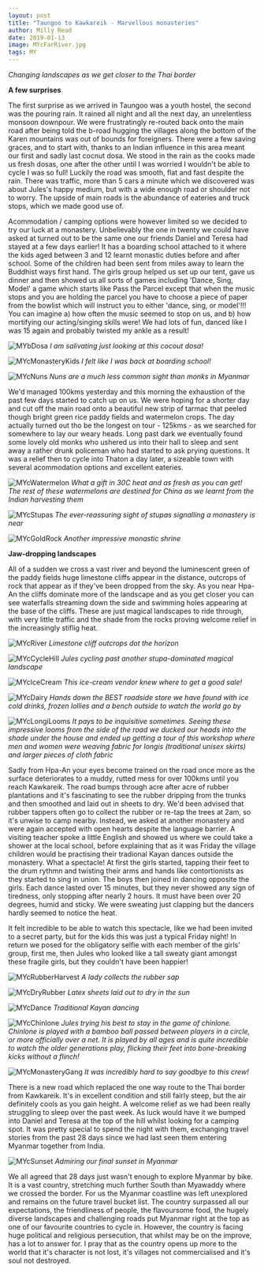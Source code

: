 ```yaml
---
layout: post
title: "Taungoo to Kawkareik - Marvellous monasteries"
author: Milly Read
date: 2019-01-13
image: MYcFarRiver.jpg
tags: MY
---
```


*Changing landscapes as we get closer to the Thai border*

**A few surprises**

The first surprise as we arrived in Taungoo was a youth hostel, the second was the pouring rain. It rained all night and all the next day, an unrelentless monsoon downpour. We were frustratingly re-routed back onto the main road after being told the b-road hugging the villages along the bottom of the Karen mountains was out of bounds for foreigners. There were a few saving graces, and to start with, thanks to an Indian influence in this area meant our first and sadly last cocnut dosa. We stood in the rain as the cooks made us fresh dosas, one after the other until I was worried I wouldn't be able to cycle I was so full! Luckily the road was smooth, flat and fast despite the rain. There was traffic, more than 5 cars a minute which we discovered was about Jules's happy medium, but with a wide enough road or shoulder not to worry. The upside of main roads is the abundance of eateries and truck stops, which we made good use of.  

Acommodation / camping options were however limited so we decided to try our luck at a monastery. Unbelievably the one in twenty we could have asked at turned out to be the same one our friends Daniel and Teresa had stayed at a few days earlier! It has a boarding school attached to it where the kids aged between 3 and 12 learnt monastic duties before and after school. Some of the children had been sent from miles away to learn the Buddhist ways first hand. The girls group helped us set up our tent, gave us dinner and then showed us all sorts of games including 'Dance, Sing, Model' a game which starts like Pass the Parcel except that when the music stops and you are holding the parcel you have to choose a piece of paper from the bowlist which will instruct you to either 'dance, sing, or model'!!! You can imagine a) how often the music seemed to stop on us, and b) how mortifying our acting/singing skills were! We had lots of fun, danced like I was 15 again and probably twisted my ankle as a result!

![MYbDosa](assets/img/MYbDosa.jpg) *I am salivating just looking at this cocout dosa!*

![MYcMonasteryKids](assets/img/MYcMonasteryKids.jpg) *I felt like I was back at boarding school!*

![MYcNuns](assets/img/MYcNuns.jpg) *Nuns are a much less common sight than monks in Myanmar*

We'd managed 100kms yesterday and this morning the exhaustion of the past few days started to catch up on us. We were hoping for a shorter day and cut off the main road onto a beautiful new strip of tarmac that peeled though bright green rice paddy fields and watermelon crops. The day actually turned out tho be the longest on tour - 125kms - as we searched for somewhere to lay our weary heads. Long past dark we eventually found some lovely old monks who ushered us into their hall to sleep and sent away a rather drunk policeman who had started to ask prying questions. It was a relief then to cycle into Thaton a day later, a sizeable town with several acommodation options and excellent eateries. 

![MYcWatermelon](assets/img/MYcWatermelon.jpg) *What a gift in 30C heat and as fresh as you can get! The rest of these watermelons are destined for China as we learnt from the Indian harvesting them*

![MYcStupas](assets/img/MYcStupas.jpg) *The ever-reassuring sight of stupas signalling a monastery is near* 

![MYcGoldRock](assets/img/MYcGoldRock.jpg) *Another impressive monastic shrine*


**Jaw-dropping landscapes**  

All of a sudden we cross a vast river and beyond the luminescent green of the paddy fields huge limestone cliffs appear in the distance, outcrops of rock that appear as if they've been dropped from the sky. As you near Hpa-An the cliffs dominate more of the landscape and as you get closer you can see waterfalls streaming down the side and swimming holes appearing at the base of the cliffs. These are just magical landscapes to ride through, with very little traffic and the shade from the rocks proving welcome relief in the increasingly stiflig heat. 

![MYcRiver](assets/img/MYcRiver.JPG) *Limestone cliff outcrops dot the horizon*  

![MYcCycleHill](assets/img/MYcCycleHill.jpg) *Jules cycling past another stupa-dominated magical landscape*

![MYcIceCream](assets/img/MYcIceCream.jpg) *This ice-cream vendor knew where to get a good sale!*

![MYcDairy](assets/img/MYcDairy.jpg) *Hands down the BEST roadside store we have found with ice cold drinks, frozen lollies and a bench outside to watch the world go by* 

![MYcLongiLooms](assets/img/MYcLongiLooms.jpg) *It pays to be inquisitive sometimes. Seeing these impressive looms from the side of the road we ducked our heads into the shade under the house and ended up getting a tour of this workshop where men and women were weaving fabric for longis (traditional unisex skirts) and larger pieces of cloth fabric*

Sadly from Hpa-An your eyes become trained on the road once more as the surface deteriorates to a muddy, rutted mess for over 100kms until you reach Kawkareik. The road bumps through acre after acre of rubber plantations and it's fascinating to see the rubber dripping from the trunks and then smoothed and laid out in sheets to dry. We'd been advised that rubber tappers often go to collect the rubber or re-tap the trees at 2am, so it's unwise to camp nearby. Instead, we asked at another monastery and were again accepted with open hearts despite the language barrier. A visiting teacher spoke a little English and showed us where we could take a shower at the local school, before explaining that as it was Friday the village children would be practising their tradional Kayan dances outside the monastery. What a spectacle! At first the girls started, tapping their feet to the drum rythmn and twisting their arms and hands like contortionists as they started to sing in union. The boys then joined in dancing opposite the girls. Each dance lasted over 15 minutes, but they never showed any sign of tiredness, only stopping after nearly 2 hours. It must have been over 20 degrees, humid and sticky. We were sweating just clapping but the dancers hardly seemed to notice the heat. 

It felt incredible to be able to watch this spectacle, like we had been invited to a secret party, but for the kids this was just a typical Friday night! In return we posed for the obligatory selfie with each member of the girls' group, first me, then Jules who looked like a tall sweaty giant amongst these fragile girls, but they couldn't have been happier! 

![MYcRubberHarvest](assets/img/MYcRubberHarvest.JPG) *A lady collects the rubber sap*

![MYcDryRubber](assets/img/MYcDryRubber.jpg) *Latex sheets laid out to dry in the sun*

![MYcDance](assets/img/MYcDance.jpg) *Traditional Kayan dancing*

![MYcChinlone](assets/img/MYcChinlone.jpg) *Jules trying his best to stay in the game of chinlone. Chinlone is played with a bamboo ball passed between players in a circle, or more officially over a net. It is played by all ages and is quite incredible to watch the older generations play, flicking their feet into bone-breaking kicks without a flinch!*

![MYcMonasteryGang](assets/img/MYcMonasteryGang.jpg) *It was incredibly hard to say goodbye to this crew!*

There is a new road which replaced the one way route to the Thai border from Kawkareik. It's in excellent condition and still fairly steep, but the air definitely cools as you gain height. A welcome relief as we had been really struggling to sleep over the past week. As luck would have it we bumped into Daniel and Teresa at the top of the hill whilst looking for a camping spot. It was pretty special to spend the night with them, exchanging travel stories from the past 28 days since we had last seen them entering Myanmar together from India. 

![MYcSunset](assets/img/MYcSunset.jpg) *Admiring our final sunset in Myanmar*

We all agreed that 28 days just wasn't enough to explore Myanmar by bike. It is a vast country, stretching much further South than Myawaddy where we crossed the border. For us the Myanmar coastline was left unexplored and remains on the future travel bucket list. The country surpassed all our expectations, the friendliness of people, the flavoursome food, the hugely diverse landscapes and challenging roads put Myanmar right at the top as one of our favourite countries to cycle in.  However, the country is facing huge political and religious persecution, that whilst may be on the improve, has a lot to answer for. I pray that as the country opens up more to the world that it's character is not lost, it's villages not commercialised and it's soul not destroyed. 

